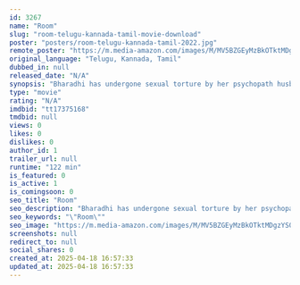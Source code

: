 ```yaml
---
id: 3267
name: "Room"
slug: "room-telugu-kannada-tamil-movie-download"
poster: "posters/room-telugu-kannada-tamil-2022.jpg"
remote_poster: "https://m.media-amazon.com/images/M/MV5BZGEyMzBkOTktMDgzYS00ZTU3LWI2NTEtNDk1NjhmNWQyZTI2XkEyXkFqcGdeQXVyMTA4MzQ4NzMw._V1_SX300.jpg"
original_language: "Telugu, Kannada, Tamil"
dubbed_in: null
released_date: "N/A"
synopsis: "Bharadhi has undergone sexual torture by her psychopath husband creating a strong aversion to sex within her. The hero is a young guy working in an IT company whose lust takes better of him and strong sexual urges drive his thoughts."
type: "movie"
rating: "N/A"
imdbid: "tt17375168"
tmdbid: null
views: 0
likes: 0
dislikes: 0
author_id: 1
trailer_url: null
runtime: "122 min"
is_featured: 0
is_active: 1
is_comingsoon: 0
seo_title: "Room"
seo_description: "Bharadhi has undergone sexual torture by her psychopath husband creating a strong aversion to sex within her. The hero is a young guy working in an IT company whose lust takes better of him and strong sexual urges drive his thoughts."
seo_keywords: "\"Room\""
seo_image: "https://m.media-amazon.com/images/M/MV5BZGEyMzBkOTktMDgzYS00ZTU3LWI2NTEtNDk1NjhmNWQyZTI2XkEyXkFqcGdeQXVyMTA4MzQ4NzMw._V1_SX300.jpg"
screenshots: null
redirect_to: null
social_shares: 0
created_at: 2025-04-18 16:57:33
updated_at: 2025-04-18 16:57:33
---
```


